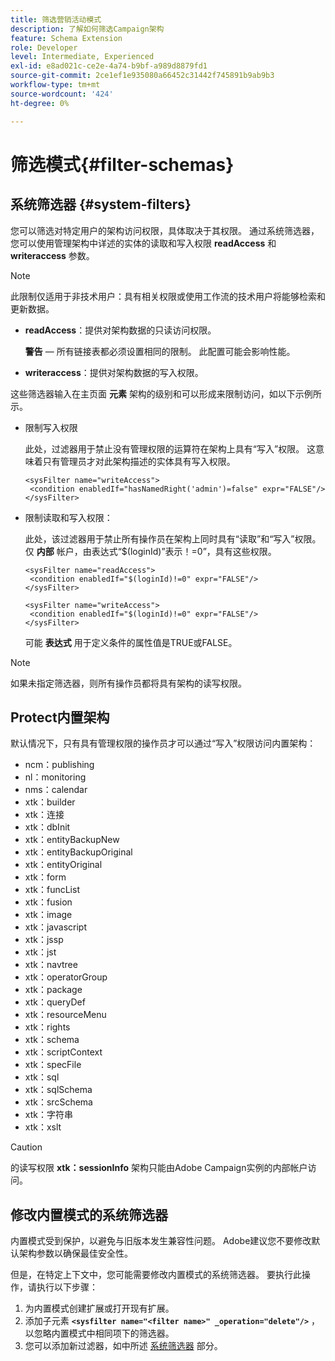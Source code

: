 ```yaml
---
title: 筛选营销活动模式
description: 了解如何筛选Campaign架构
feature: Schema Extension
role: Developer
level: Intermediate, Experienced
exl-id: e8ad021c-ce2e-4a74-b9bf-a989d8879fd1
source-git-commit: 2ce1ef1e935080a66452c31442f745891b9ab9b3
workflow-type: tm+mt
source-wordcount: '424'
ht-degree: 0%

---
```


# 筛选模式{#filter-schemas}

## 系统筛选器 {#system-filters}

您可以筛选对特定用户的架构访问权限，具体取决于其权限。 通过系统筛选器，您可以使用管理架构中详述的实体的读取和写入权限 **readAccess** 和 **writeraccess** 参数。

>[!NOTE]
>
>此限制仅适用于非技术用户：具有相关权限或使用工作流的技术用户将能够检索和更新数据。

* **readAccess**：提供对架构数据的只读访问权限。

   **警告**  — 所有链接表都必须设置相同的限制。 此配置可能会影响性能。

* **writeraccess**：提供对架构数据的写入权限。

这些筛选器输入在主页面 **元素** 架构的级别和可以形成来限制访问，如以下示例所示。

* 限制写入权限

   此处，过滤器用于禁止没有管理权限的运算符在架构上具有“写入”权限。 这意味着只有管理员才对此架构描述的实体具有写入权限。

   ```
   <sysFilter name="writeAccess">      
    <condition enabledIf="hasNamedRight('admin')=false" expr="FALSE"/>    
   </sysFilter>
   ```

* 限制读取和写入权限：

   此处，该过滤器用于禁止所有操作员在架构上同时具有“读取”和“写入”权限。 仅 **内部** 帐户，由表达式“$(loginId)”表示！=0”，具有这些权限。

   ```
   <sysFilter name="readAccess"> 
    <condition enabledIf="$(loginId)!=0" expr="FALSE"/>
   </sysFilter>
   
   <sysFilter name="writeAccess">  
    <condition enabledIf="$(loginId)!=0" expr="FALSE"/>
   </sysFilter>
   ```

   可能 **表达式** 用于定义条件的属性值是TRUE或FALSE。

>[!NOTE]
>
>如果未指定筛选器，则所有操作员都将具有架构的读写权限。

## Protect内置架构

默认情况下，只有具有管理权限的操作员才可以通过“写入”权限访问内置架构：

* ncm：publishing
* nl：monitoring
* nms：calendar
* xtk：builder
* xtk：连接
* xtk：dbInit
* xtk：entityBackupNew
* xtk：entityBackupOriginal
* xtk：entityOriginal
* xtk：form
* xtk：funcList
* xtk：fusion
* xtk：image
* xtk：javascript
* xtk：jssp
* xtk：jst
* xtk：navtree
* xtk：operatorGroup
* xtk：package
* xtk：queryDef
* xtk：resourceMenu
* xtk：rights
* xtk：schema
* xtk：scriptContext
* xtk：specFile
* xtk：sql
* xtk：sqlSchema
* xtk：srcSchema
* xtk：字符串
* xtk：xslt

>[!CAUTION]
>
>的读写权限 **xtk：sessionInfo** 架构只能由Adobe Campaign实例的内部帐户访问。

## 修改内置模式的系统筛选器

内置模式受到保护，以避免与旧版本发生兼容性问题。 Adobe建议您不要修改默认架构参数以确保最佳安全性。

但是，在特定上下文中，您可能需要修改内置模式的系统筛选器。 要执行此操作，请执行以下步骤：

1. 为内置模式创建扩展或打开现有扩展。
1. 添加子元素 **`<sysfilter name="<filter name>" _operation="delete"/>`** ，以忽略内置模式中相同项下的筛选器。
1. 您可以添加新过滤器，如中所述 [系统筛选器](#system-filters) 部分。
